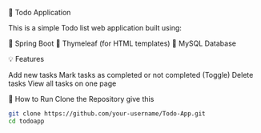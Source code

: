 📝 Todo Application

This is a simple Todo list web application built using:

🌿 Spring Boot
🧾 Thymeleaf (for HTML templates)
🐬 MySQL Database

💡 Features

Add new tasks
Mark tasks as completed or not completed (Toggle)
Delete tasks
View all tasks on one page

🚀 How to Run Clone the Repository give this

```bash
git clone https://github.com/your-username/Todo-App.git
cd todoapp
